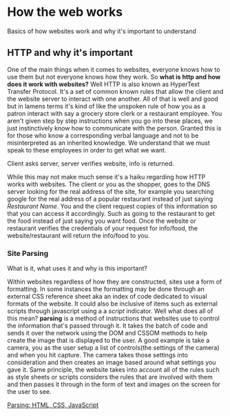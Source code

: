 # How the web works
Basics of how websites work and why it's important to understand

## HTTP and why it's important

One of the main things when it comes to websites, everyone knows how to use them but not everyone knows how they work. So **what is http and how does it work with websites?** Well HTTP is also known as HyperText Transfer Protocol. It's a set of common known rules that allow the client and the website server to interact with one another. All of that is well and good but in lamens terms it's kind of like the unspoken rule of how you as a patron interact with say a grocery store clerk or a restaurant employee. You aren't given step by step instructions when you go into these places, we just instinctively know how to communicate with the person. Granted this is for those who know a corresponding verbal language and not to be misinterpreted as an inherited knowledge. We understand that we must speak to these employees in order to get what we want.

Client asks server, server verifies website, info is returned. 

While this may not make much sense it's a haiku regarding how HTTP works with websites. The client or you as the shopper, goes to the DNS server looking for the real address of the site, for example you searching google for the real address of a popular restaurant instead of just saying *Restaurant Name*. You and the client request copies of this information so that you can access it accordingly. Such as going to the restaurant to get the food instead of just saying you want food. Once the website or restaurant verifies the credentials of your request for info/food, the website/restaurant will return the info/food to you.

### Site Parsing
What is it, what uses it and why is this important?

Within websites regardless of how they are constructed, sites use a form of formatting. In some instances the formatting may be done through an external CSS reference sheet aka an index of code dedicated to visual formats of the website. It could also be inclusive of items such as external scripts through javascript using a a *script* indicator. Well what does all of this mean? **parsing** is a method of instructions that websites use to control the information that's passed through it. It takes the batch of code and sends it over the network using the DOM and CSSOM methods to help create the image that is displayed to the user. A good example is take a camera, you as the user setup a list of controls(the settings of the camera) and when you hit capture. The camera takes those settings into consideration and then creates an image based around what settings you gave it. Same principle, the website takes into account all of the rules such as style sheets or scripts considers the rules that are involved with them and then passes it through in the form of text and images on the screen for the user to see. 

[Parsing: HTML, CSS, JavaScript](parsing.md)


